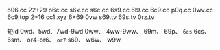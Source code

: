 o06.cc 22+29
o6c.cc
s6x.cc
s6c.cc
6s9.cc
6l9.cc
6c9.cc
p0q.cc
0wv.cc
6c9.top 2+16
cc1.xyz 6+69
0vw
s69.tv
69s.tv
0rz.tv

短id
0wd、5wd、7wd-9wd
0ww、
4ww-9ww、
69m、
69p、
`6cs`
6cs、
6sm、
or4-or6、
`or7`
s69、
w6w、
w9w
